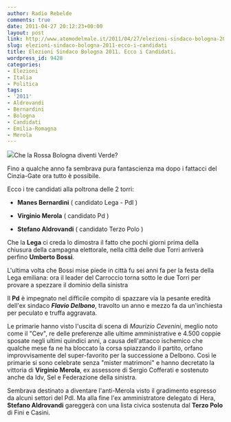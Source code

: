 ```yaml
---
author: Radio Rebelde
comments: true
date: 2011-04-27 20:12:23+00:00
layout: post
link: http://www.atomodelmale.it/2011/04/27/elezioni-sindaco-bologna-2011-ecco-i-candidati/
slug: elezioni-sindaco-bologna-2011-ecco-i-candidati
title: Elezioni Sindaco Bologna 2011. Ecco i Candidati.
wordpress_id: 9428
categories:
- Elezioni
- Italia
- Politica
tags:
- '2011'
- Aldrovandi
- Bernardini
- Bologna
- Candidati
- Emilia-Romagna
- Merola
---
```


[![](http://www.atomodelmale.it/wp-content/uploads/2011/04/elezioni-bologna.jpg)](http://www.atomodelmale.it/wp-content/uploads/2011/04/elezioni-bologna.jpg)Che la Rossa Bologna diventi Verde?

Fino a qualche anno fa sembrava pura fantascienza ma dopo i fattacci del Cinzia-Gate ora tutto è possibile.

Ecco i tre candidati alla poltrona delle 2 torri:



	
  * **Manes Bernardini** ( candidato Lega - Pdl )

	
  * **Virginio Merola** ( candidato Pd )

	
  * **Stefano Aldrovandi** ( candidato Terzo Polo )


Che la **Lega** ci creda lo dimostra il fatto che pochi giorni prima della chiusura della campagna elettorale, nella città delle due Torri arriverà perfino **Umberto Bossi**.

L'ultima volta che Bossi mise piede in città fu sei anni fa per la festa della Lega emiliana: ora il leader del Carroccio torna sotto le due Torri per provare a spezzare il dominio della sinistra



Il **Pd** è impegnato nel difficile compito di spazzare via la pesante eredità dell'ex sindaco **_Flavio Delbono_**, travolto un anno e mezzo fa da un'inchiesta per peculato e truffa aggravata.

Le primarie hanno visto l'uscita di scena di _Maurizio Cevenini_, meglio noto come il "Cev", re delle preferenze alle ultime amministrative e 4.500 coppie sposate negli ultimi quindici anni, a causa dell'attacco ischemico che qualche mese fa ne ha bloccato la corsa spiazzando il partito, orfano improvvisamente del super-favorito per la successione a Delbono. Così le primarie si sono celebrate senza "mister matrimoni" e hanno decretato la vittoria di **Virginio Merola**, ex assessore di Sergio Cofferati e sostenuto anche da Idv, Sel e Federazione della sinistra.

Sembrava destinato a diventare l'anti-Merola visto il gradimento espresso da alcuni settori del Pdl. Ma alla fine l'ex amministratore delegato di Hera, **Stefano Aldrovandi** gareggerà con una lista civica sostenuta dal **Terzo Polo** di Fini e Casini.
